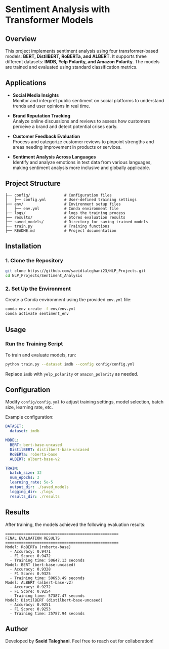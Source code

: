# Sentiment Analysis with Transformer Models

## Overview
This project implements sentiment analysis using four transformer-based models: **BERT, DistilBERT, RoBERTa, and ALBERT**. It supports three different datasets: **IMDB, Yelp Polarity, and Amazon Polarity**. The models are trained and evaluated using standard classification metrics.

## Applications

- **Social Media Insights**  
  Monitor and interpret public sentiment on social platforms to understand trends and user opinions in real time.

- **Brand Reputation Tracking**  
  Analyze online discussions and reviews to assess how customers perceive a brand and detect potential crises early.

- **Customer Feedback Evaluation**  
  Process and categorize customer reviews to pinpoint strengths and areas needing improvement in products or services.

- **Sentiment Analysis Across Languages**  
  Identify and analyze emotions in text data from various languages, making sentiment analysis more inclusive and globally applicable.


## Project Structure
```
├── config/               # Configuration files
│   ├── config.yml        # User-defined training settings
├── env/                  # Environment setup files
│   ├── env.yml           # Conda environment file
├── logs/                 # logs the training process
├── results/              # Stores evaluation results
├── saved_models/         # Directory for saving trained models
├── train.py              # Training functions
├── README.md             # Project documentation
```

## Installation
### **1. Clone the Repository**
```bash
git clone https://github.com/saeidtaleghani23/NLP_Projects.git
cd NLP_Projects/Sentiment_Analysis
```

### **2. Set Up the Environment**
Create a Conda environment using the provided `env.yml` file:
```bash
conda env create -f env/env.yml
conda activate sentiment_env
```


## Usage
### **Run the Training Script**
To train and evaluate models, run:
```bash
python train.py --dataset imdb --config config/config.yml
```
Replace `imdb` with `yelp_polarity` or `amazon_polarity` as needed.

## Configuration
Modify `config/config.yml` to adjust training settings, model selection, batch size, learning rate, etc.

Example configuration:
```yaml
DATASET:
  dataset: imdb

MODEL:
  BERT: bert-base-uncased
  DistilBERT: distilbert-base-uncased
  RoBERTa: roberta-base
  ALBERT: albert-base-v2

TRAIN:
  batch_size: 32
  num_epochs: 3
  learning_rate: 5e-5
  output_dir: ./saved_models
  logging_dir: ./logs
  results_dir: ./results
```

## Results
After training, the models achieved the following evaluation results:
```
==================================================
FINAL EVALUATION RESULTS
==================================================
Model: RoBERTa (roberta-base)
  - Accuracy: 0.9471
  - F1 Score: 0.9472
  - Training time: 50647.13 seconds
Model: BERT (bert-base-uncased)
  - Accuracy: 0.9328
  - F1 Score: 0.9325
  - Training time: 50693.49 seconds
Model: ALBERT (albert-base-v2)
  - Accuracy: 0.9272
  - F1 Score: 0.9254
  - Training time: 57387.47 seconds
Model: DistilBERT (distilbert-base-uncased)
  - Accuracy: 0.9251
  - F1 Score: 0.9253
  - Training time: 25787.94 seconds
```


## Author
Developed by **Saeid Taleghani**. Feel free to reach out for collaboration!

